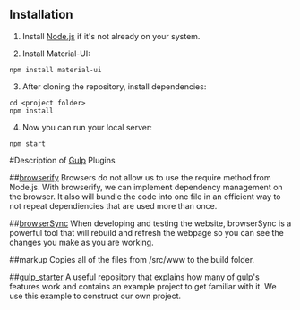 ## Installation

1. Install [Node.js](https://nodejs.org/download/) if it's not already on your system.

2. Install Material-UI:
```
npm install material-ui
```

3. After cloning the repository, install dependencies:
```
cd <project folder>
npm install
```

4. Now you can run your local server:
```
npm start
```
#Description of [Gulp](https://github.com/gulpjs/gulp) Plugins


##[browserify](https://github.com/substack/node-browserify) 
Browsers do not allow us to use the require method from Node.js. With browserify, we can implement dependency management on the browser. It also will bundle the code into one file in an efficient way to not repeat dependiencies that are used more than once. 

##[browserSync](http://www.browsersync.io/)
When developing and testing the website, browserSync is a powerful tool that will rebuild and refresh the webpage so you can see the changes you make as you are working. 

##markup
Copies all of the files from /src/www to the build folder. 

##[gulp_starter](https://github.com/greypants/gulp-starter)
A useful repository that explains how many of gulp's features work and contains an example project to get familiar with it. We use this example to construct our own project.
